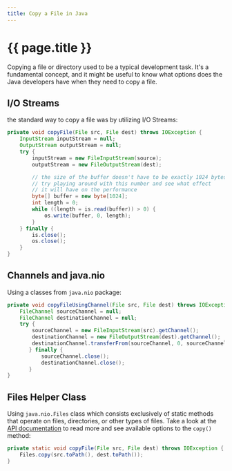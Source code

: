 ```yaml
---
title: Copy a File in Java
---
```

# {{ page.title }}
Copying a file or directory used to be a typical development task. It's a fundamental concept,
and it might be useful to know what options does the Java developers have when they need to copy a file.

## I/O Streams
the standard way to copy a file was by utilizing I/O Streams:
```JAVA
private void copyFile(File src, File dest) throws IOException {
    InputStream inputStream = null;
    OutputStream outputStream = null;
    try {
        inputStream = new FileInputStream(source);
        outputStream = new FileOutputStream(dest);

        // the size of the buffer doesn't have to be exactly 1024 bytes,
        // try playing around with this number and see what effect
        // it will have on the performance
        byte[] buffer = new byte[1024];
        int length = 0;
        while ((length = is.read(buffer)) > 0) {
            os.write(buffer, 0, length);
        }
    } finally {
        is.close();
        os.close();
    }
}
```

## Channels and java.nio
Using a classes from `java.nio` package:
```JAVA
private void copyFileUsingChannel(File src, File dest) throws IOException {
    FileChannel sourceChannel = null;
    FileChannel destinationChannel = null;
    try {
        sourceChannel = new FileInputStream(src).getChannel();
        destinationChannel = new FileOutputStream(dest).getChannel();
        destinationChannel.transferFrom(sourceChannel, 0, sourceChannel.size());
       } finally {
           sourceChannel.close();
           destinationChannel.close();
       }
}
```

## Files Helper Class
Using `java.nio.Files` class which consists exclusively of static methods that operate on files,
directories, or other types of files.
Take a look at the [API documentation](https://docs.oracle.com/javase/tutorial/essential/io/copy.html)
to read more and see available options to the `copy()` method:
```Java
private static void copyFile(File src, File dest) throws IOException {
    Files.copy(src.toPath(), dest.toPath());
}
```
